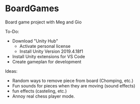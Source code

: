 # BoardGames
 Board game project with Meg and Gio

To-Do:
-   Download "Unity Hub"
    *   Activate personal license
    *   Install Unity Version 2019.4.18f1
-   Install Unity extensions for VS Code
-   Create gameplan for development 




Ideas:
-   Random ways to remove piece from board (Chomping, etc.)
-   Fun sounds for pieces when they are moving (sound effects) 
-   fun effects (casteling, etc.)
-   Annoy real chess player mode. 
